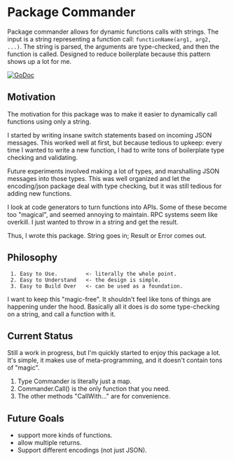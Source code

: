 # Package Commander

Package commander allows for dynamic functions calls with strings.
The input is a string representing a function call:
`functionName(arg1, arg2, ...)`.  The string is parsed, the arguments
are type-checked, and then the function is called.  Designed to reduce
boilerplate because this pattern shows up a lot for me.

[![GoDoc](https://godoc.org/github.com/tilegame/gameserver/commander?status.svg)](https://godoc.org/github.com/tilegame/gameserver/commander)



## Motivation

The motivation for this package was to make it easier to dynamically
call functions using only a string.

I started by writing insane switch statements based on incoming JSON
messages. This worked well at first, but because tedious to upkeep:
every time I wanted to write a new function, I had to write tons of
boilerplate type checking and validating.

Future experiments involved making a lot of types, and marshalling
JSON messages into those types.
This was well organized and let the encoding/json package deal with
type checking, but it was still tedious for adding new functions.

I look at code generators to turn functions into APIs.
Some of these  become too "magical", and seemed annoying to maintain.
RPC systems seem like overkill.
I just wanted to throw in a string and get the result.

Thus, I wrote this package.
String goes in; Result or Error comes out.




## Philosophy

     1. Easy to Use.         <- literally the whole point.
     2. Easy to Understand   <- the design is simple.
     3. Easy to Build Over   <- can be used as a foundation.

I want to keep this "magic-free".  It shouldn't feel like tons of
things are happening under the hood.  Basically all it does is do
some type-checking on a string, and call a function with it.




## Current Status

Still a work in progress, but I'm quickly started to enjoy this
package a lot.  It's simple, it makes use of meta-programming,
and it doesn't contain tons of "magic".

1. Type Commander is literally just a map.
2. Commander.Call() is the only function that you need.
3. The other methods "CallWith..." are for convenience.



## Future Goals

- support more kinds of functions.
- allow multiple returns.
- Support different encodings (not just JSON).
